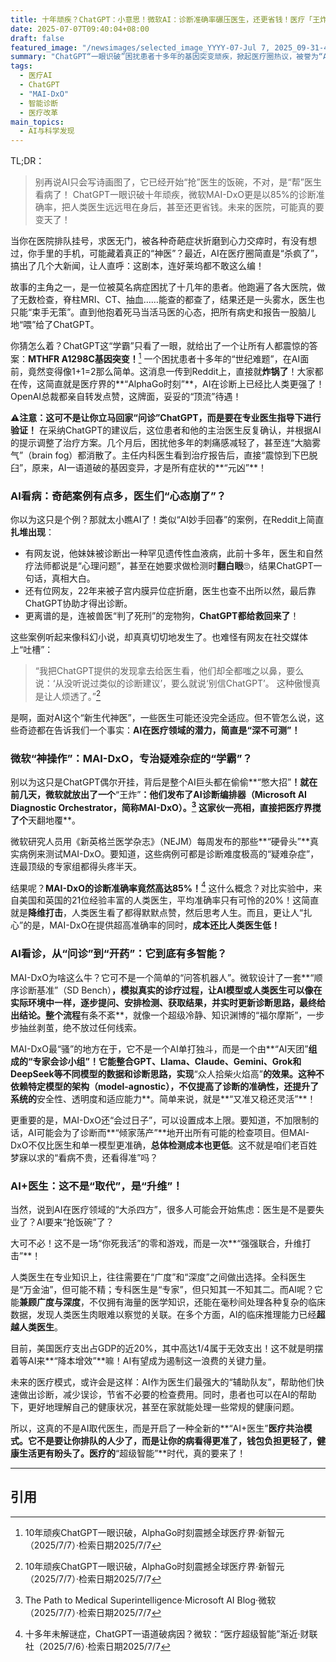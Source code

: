 ```yaml
---
title: 十年顽疾？ChatGPT：小意思！微软AI：诊断准确率碾压医生，还更省钱！医疗「王炸」要来了？
date: 2025-07-07T09:40:04+08:00
draft: false
featured_image: "/newsimages/selected_image_YYYY-07-Jul 7, 2025_09-31-47-070.jpg"
summary: "ChatGPT“一眼识破”困扰患者十多年的基因突变顽疾，掀起医疗圈热议，被誉为“AlphaGo时刻”。微软紧随其后，其AI诊断器MAI-DxO在权威医学期刊《新英格兰医学杂志》病例诊断中，准确率高达85%，远超人类医生且成本更低。AI正从“辅助工具”向“超级智能医生”迈进，预示着“AI+医生”的全新医疗模式即将到来，有望大幅提升诊断效率并降低医疗成本。"
tags: 
  - 医疗AI
  - ChatGPT
  - "MAI-DxO"
  - 智能诊断
  - 医疗改革
main_topics: 
  - AI与科学发现
---
```


TL;DR：
> 别再说AI只会写诗画图了，它已经开始“抢”医生的饭碗，不对，是“帮”医生看病了！ ChatGPT一眼识破十年顽疾，微软MAI-DxO更是以85%的诊断准确率，把人类医生远远甩在身后，甚至还更省钱。未来的医院，可能真的要变天了！

当你在医院排队挂号，求医无门，被各种奇葩症状折磨到心力交瘁时，有没有想过，你手里的手机，可能藏着真正的“神医”？最近，AI在医疗圈简直是“杀疯了”，搞出了几个大新闻，让人直呼：这剧本，连好莱坞都不敢这么编！

故事的主角之一，是一位被莫名病症困扰了十几年的患者。他跑遍了各大医院，做了无数检查，脊柱MRI、CT、抽血……能查的都查了，结果还是一头雾水，医生也只能“束手无策”。直到他抱着死马当活马医的心态，把所有病史和报告一股脑儿地“喂”给了ChatGPT。

你猜怎么着？ChatGPT这“学霸”只看了一眼，就给出了一个让所有人都震惊的答案：**MTHFR A1298C基因突变！**[^1] 一个困扰患者十多年的“世纪难题”，在AI面前，竟然变得像1+1=2那么简单。这消息一传到Reddit上，直接就**炸锅了**！大家都在传，这简直就是医疗界的**“AlphaGo时刻”**，AI在诊断上已经比人类更强了！OpenAI总裁都亲自转发点赞，这牌面，妥妥的“顶流”待遇！

⚠️**注意：这可不是让你立马回家“问诊”ChatGPT，而是要在专业医生指导下进行验证！** 在采纳ChatGPT的建议后，这位患者和他的主治医生反复确认，并根据AI的提示调整了治疗方案。几个月后，困扰他多年的刺痛感减轻了，甚至连“大脑雾气”（brain fog）都消散了。主任内科医生看到治疗报告后，直接“震惊到下巴脱臼”，原来，AI一语道破的基因变异，才是所有症状的**“元凶”**！

### AI看病：奇葩案例有点多，医生们“心态崩了”？

你以为这只是个例？那就太小瞧AI了！类似“AI妙手回春”的案例，在Reddit上简直**扎堆出现**：

*   有网友说，他妹妹被诊断出一种罕见遗传性血液病，此前十多年，医生和自然疗法师都说是“心理问题”，甚至在她要求做检测时**翻白眼**🙄，结果ChatGPT一句话，真相大白。
*   还有位网友，22年来被子宫内膜异位症折磨，医生也查不出所以然，最后靠ChatGPT协助才得出诊断。
*   更离谱的是，连被兽医“判了死刑”的宠物狗，**ChatGPT都给救回来了**！

这些案例听起来像科幻小说，却真真切切地发生了。也难怪有网友在社交媒体上“吐槽”：

> “我把ChatGPT提供的发现拿去给医生看，他们却全都嗤之以鼻，要么说：‘从没听说过类似的诊断建议’，要么就说‘别信ChatGPT’。&nbsp;这种傲慢真是让人烦透了。”[^1]

是啊，面对AI这个“新生代神医”，一些医生可能还没完全适应。但不管怎么说，这些奇迹都在告诉我们一个事实：**AI在医疗领域的潜力，简直是“深不可测”！**

### 微软“神操作”：MAI-DxO，专治疑难杂症的“学霸”？

别以为这只是ChatGPT偶尔开挂，背后是整个AI巨头都在偷偷**“憋大招”**！就在前几天，微软就放出了一个**“王炸”**：他们发布了AI诊断编排器（Microsoft AI Diagnostic Orchestrator，简称MAI-DxO）。[^4] 这家伙一亮相，直接把医疗界搅了个**天翻地覆**。

微软研究人员用《新英格兰医学杂志》（NEJM）每周发布的那些**“硬骨头”**真实病例来测试MAI-DxO。要知道，这些病例可都是诊断难度极高的“疑难杂症”，连最顶级的专家组都得头疼半天。

结果呢？**MAI-DxO的诊断准确率竟然高达85%！**[^3] 这什么概念？对比实验中，来自美国和英国的21位经验丰富的人类医生，平均准确率只有可怜的20%！这简直就是**降维打击**，人类医生看了都得默默点赞，然后思考人生。而且，更让人“扎心”的是，MAI-DxO在提供超高准确率的同时，**成本还比人类医生低！**

### AI看诊，从“问诊”到“开药”：它到底有多智能？

MAI-DxO为啥这么牛？它可不是一个简单的“问答机器人”。微软设计了一套**“顺序诊断基准”（SD Bench）**，模拟真实的诊疗过程，让AI模型或人类医生可以像在实际环境中一样，逐步提问、安排检测、获取结果，并实时更新诊断思路，最终给出结论。整个流程**有条不紊**，就像一个超级冷静、知识渊博的“福尔摩斯”，一步步抽丝剥茧，绝不放过任何线索。

MAI-DxO最“骚”的地方在于，它不是一个AI单打独斗，而是一个由**“AI天团”**组成的“专家会诊小组”！它能整合GPT、Llama、Claude、Gemini、Grok和DeepSeek等不同模型的数据和诊断思路，实现**“众人拾柴火焰高”**的效果。这种不依赖特定模型的架构（model-agnostic），不仅提高了诊断的准确性，还提升了系统的**安全性、透明度和适应能力**。简单来说，就是**“又准又稳还灵活”**！

更重要的是，MAI-DxO还“会过日子”，可以设置成本上限。要知道，不加限制的话，AI可能会为了诊断而**“倾家荡产”**地开出所有可能的检查项目。但MAI-DxO不仅比医生和单一模型更准确，**总体检测成本也更低**。这不就是咱们老百姓梦寐以求的“看病不贵，还看得准”吗？

### AI+医生：这不是“取代”，是“升维”！

当然，说到AI在医疗领域的“大杀四方”，很多人可能会开始焦虑：医生是不是要失业了？AI要来“抢饭碗”了？

大可不必！这不是一场“你死我活”的零和游戏，而是一次**“强强联合，升维打击”**！

人类医生在专业知识上，往往需要在“广度”和“深度”之间做出选择。全科医生是“万金油”，但可能不精；专科医生是“专家”，但只知其一不知其二。而AI呢？它能**兼顾广度与深度**，不仅拥有海量的医学知识，还能在毫秒间处理各种复杂的临床数据，发现人类医生肉眼难以察觉的关联。在多个方面，AI的临床推理能力已经**超越人类医生**。

目前，美国医疗支出占GDP的近20%，其中高达1/4属于无效支出！这不就是明摆着等AI来**“降本增效”**嘛！AI有望成为遏制这一浪费的关键力量。

未来的医疗模式，或许会是这样：AI作为医生们最强大的“辅助队友”，帮助他们快速做出诊断，减少误诊，节省不必要的检查费用。同时，患者也可以在AI的帮助下，更好地理解自己的健康状况，甚至在家就能处理一些常规的健康问题。

所以，这真的不是AI取代医生，而是开启了一种全新的**“AI+医生”**医疗共治模式。它不是要让你排队的人少了，而是让你的病看得更准了，钱包负担更轻了，健康生活更有盼头了。医疗的**“超级智能”**时代，真的要来了！

---

## 引用
[^1]: 10年顽疾ChatGPT一眼识破，AlphaGo时刻震撼全球医疗界·新智元（2025/7/7）·检索日期2025/7/7
[^2]: ChatGPT助力网友找出病因：AI医疗崛起，微软MAI - DxO诊断准确率 ...·和讯网（2025/7/6）·检索日期2025/7/7
[^3]: 十多年未解谜症，ChatGPT一语道破病因？微软：“医疗超级智能”渐近·财联社（2025/7/6）·检索日期2025/7/7
[^4]: The Path to Medical Superintelligence·Microsoft AI Blog·微软（2025/7/7）·检索日期2025/7/7
